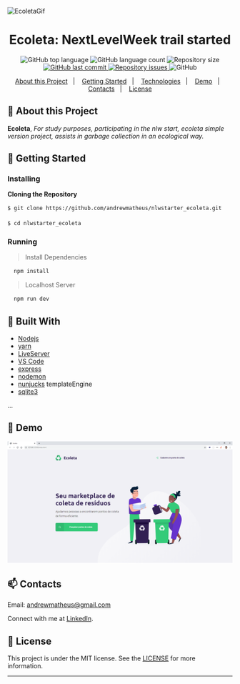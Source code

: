 ![EcoletaGif](https://github.com/andrewmatheus/nlwstarter_ecoleta/blob/master/EcoletaStart.gif)

<h1 align="center">
  Ecoleta: NextLevelWeek trail started
</h1>  

<p align="center">
  <img alt="GitHub top language" src="https://img.shields.io/github/languages/top/andrewmatheus/nlwstarter_ecoleta.svg">

  <img alt="GitHub language count" src="https://img.shields.io/github/languages/count/andrewmatheus/nlwstarter_ecoleta.svg">

  <img alt="Repository size" src="https://img.shields.io/github/repo-size/andrewmatheus/nlwstarter_ecoleta.svg">
  <a href="https://github.com/andrewmatheus/nlwstarter_ecoleta/commits/master">
    <img alt="GitHub last commit" src="https://img.shields.io/github/last-commit/andrewmatheus/nlwstarter_ecoleta.svg">
  </a>

  <a href="https://github.com/andrewmatheus/nlwstarter_ecoleta/issues">
    <img alt="Repository issues" src="https://img.shields.io/github/issues/andrewmatheus/nlwstarter_ecoleta.svg">
  </a>

  <img alt="GitHub" src="https://img.shields.io/github/license/andrewmatheus/gobaber11.svg">
</p>
   
<p align="center">
  <a href="#notebook-About-this-Project">About this Project</a>&nbsp;&nbsp;&nbsp;|&nbsp;&nbsp;&nbsp;
  <a href="#rocket-Getting-Started">Getting Started</a>&nbsp;&nbsp;&nbsp;|&nbsp;&nbsp;&nbsp;
  <a href="#hammer-Built-With">Technologies</a>&nbsp;&nbsp;&nbsp;|&nbsp;&nbsp;&nbsp;
  <a href="#art-Demo">Demo</a>&nbsp;&nbsp;&nbsp;|&nbsp;&nbsp;&nbsp;
  <a href="#mailbox-Contacts">Contacts</a>&nbsp;&nbsp;&nbsp;|&nbsp;&nbsp;&nbsp;  
  <a href="#memo-license">License</a>
</p>   
   
   
## :notebook: About this Project

**Ecoleta**, *For study purposes, participating in the nlw start, ecoleta simple version project, assists in garbage collection in an ecological way.* 

## :rocket: Getting Started

### Installing

**Cloning the Repository**

```bash
$ git clone https://github.com/andrewmatheus/nlwstarter_ecoleta.git

$ cd nlwstarter_ecoleta

```

### Running

> Install Dependencies
```bash
  npm install
```

> Localhost Server

```bash
  npm run dev  
```

## :hammer: Built With

- [Nodejs](https://nodejs.org/en/)
- [yarn](https://yarnpkg.com/)
- [LiveServer](https://marketplace.visualstudio.com/items?itemName=ritwickdey.LiveServer)
- [VS Code](https://code.visualstudio.com/)
- [express](https://expressjs.com/)
- [nodemon](https://nodemon.io/)
- [nunjucks](https://mozilla.github.io/nunjucks/) templateEngine
- [sqlite3](https://www.npmjs.com/package/sqlite3)

...
  
## :art: Demo

![EcoletaDashboard](https://github.com/andrewmatheus/nlwstarter_ecoleta/blob/master/EcoletaStarter.png)

## :mailbox: Contacts

Email: andrewmatheus@gmail.com

Connect with me at [LinkedIn](https://www.linkedin.com/in/andrew-cabral-developer/).

## :memo: License
This project is under the MIT license. See the [LICENSE](https://github.com/andrewmatheus/gobaber11/blob/master/LICENSE) for more information.
  
------------------
